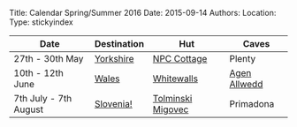 Title: Calendar Spring/Summer 2016
Date: 2015-09-14
Authors:
Location:
Type: stickyindex

|Date              | Destination                          | Hut                                                                                  | Caves  |
| ---              |  ---                                 | ---                                                                                  |  ---  |
|27th - 30th May| [Yorkshire](caves?search=Wales)  | [NPC Cottage](http://www.northernpennineclub.org.uk/greenclose/greenclose.htm)       | Plenty |
|10th - 12th June| [Wales](caves?search=Wales)  | [Whitewalls](http://www.chelseaspelaeo.org.uk/cottage.htm)       | [Agen Allwedd](caves?search=Agen) |
|7th July - 7th August| [Slovenia!](https://union.ic.ac.uk/rcc/caving/slovenia/)  | [Tolminski Migovec](https://union.ic.ac.uk/rcc/caving/slovenia/)       | Primadona |
